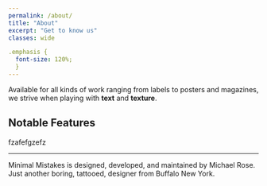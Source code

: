 ```yaml
---
permalink: /about/
title: "About"
excerpt: "Get to know us"
classes: wide

.emphasis {
  font-size: 120%;
  }
---
```



Available for all kinds of work ranging from labels to posters and magazines, we strive when playing with <span class="emphasis"> **text** and **texture**.</span>



## Notable Features

fzafefgzefz

---

Minimal Mistakes is designed, developed, and maintained by Michael Rose. Just another boring, tattooed, designer from Buffalo New York.
